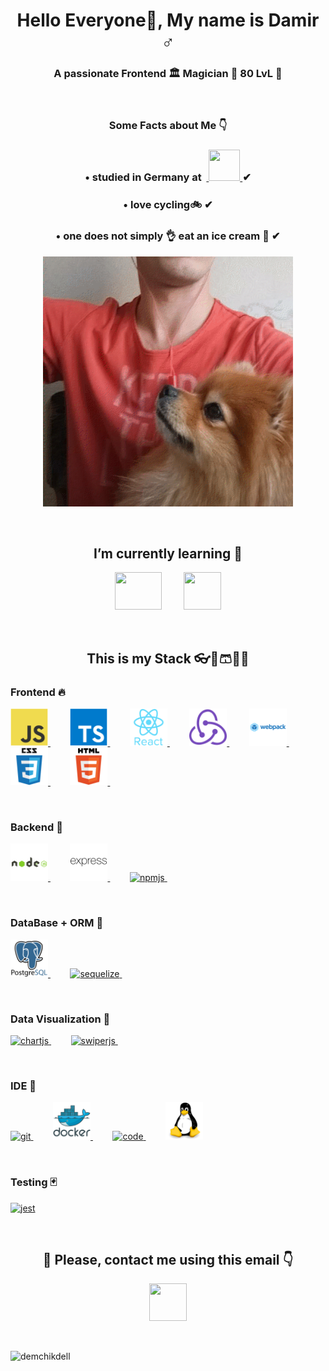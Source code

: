 <h1 align="center">Hello Everyone👋, My name is Damir ♂️</h1>

<h3 align="center">A passionate Frontend 🏛 Magician 🧙‍ 80 LvL 🍺</h3>
<p>&nbsp;</p>
<h3 align="center">Some Facts about Me 👇</h3>
<h3 align="center">• studied in Germany at &nbsp;<a href="https://www.tum.de/en/" target="_blank" rel="noreferrer">
<img src="https://upload.wikimedia.org/wikipedia/ru/b/b4/Tum_mitText_blau.jpg" width="50" height="50"/> </a> ✔</h3>
<h3 align="center">• love cycling🚲 ✔</h3>
<h3 align="center">• one does not simply 👌 eat an ice cream 🦊 ✔</h3>
<p align='center'>
<img src="./img/icy.gif" style='height: 400px;'></img>
</p>
<p>&nbsp;</p>




<h2 align="center">I’m currently learning 🧩</h2>
<p align='center'>
<img src="https://miro.medium.com/max/1024/1*UWpmhI3AEdFY7gjHIZH-2w.png" width="75" height="60"/> &nbsp; &nbsp; &nbsp; &nbsp;
<a href="https://www.rust-lang.org/" target="_blank" rel="noreferrer">
<img src="https://www.rust-lang.org/static/images/rust-logo-blk.svg" width="60" height="60"/> </a>
<p>&nbsp;</p>

<h2 align="center">This is my Stack 👓👔🩳🧦👟</h2>
<p align='center'>

<h3 align="left">Frontend 🔥</h3>

<a href="https://developer.mozilla.org/en-US/docs/Web/JavaScript" target="_blank" rel="noreferrer"> <img src="https://raw.githubusercontent.com/devicons/devicon/master/icons/javascript/javascript-original.svg" alt="javascript" width="60" height="60"/> </a> &nbsp; &nbsp; &nbsp; &nbsp;
<a href="https://www.typescriptlang.org/" target="_blank" rel="noreferrer"> <img src="https://raw.githubusercontent.com/devicons/devicon/master/icons/typescript/typescript-original.svg" alt="typescript" width="60" height="60"/> </a> &nbsp; &nbsp; &nbsp; &nbsp;
<a href="https://reactjs.org/" target="_blank" rel="noreferrer"> <img src="https://raw.githubusercontent.com/devicons/devicon/master/icons/react/react-original-wordmark.svg" alt="react" width="60" height="60"/> </a> &nbsp; &nbsp; &nbsp; &nbsp;
<a href="https://redux.js.org" target="_blank" rel="noreferrer"> <img src="https://raw.githubusercontent.com/devicons/devicon/master/icons/redux/redux-original.svg" alt="redux" width="60" height="60"/> </a> &nbsp; &nbsp; &nbsp; &nbsp;
<a href="https://webpack.js.org" target="_blank" rel="noreferrer"> <img src="https://raw.githubusercontent.com/devicons/devicon/d00d0969292a6569d45b06d3f350f463a0107b0d/icons/webpack/webpack-original-wordmark.svg" alt="webpack" width="60" height="60"/> </a> &nbsp; &nbsp; &nbsp; &nbsp;
<a href="https://www.w3schools.com/css/" target="_blank" rel="noreferrer"> <img src="https://raw.githubusercontent.com/devicons/devicon/master/icons/css3/css3-original-wordmark.svg" alt="css3" width="60" height="60"/> </a> &nbsp; &nbsp; &nbsp; &nbsp;
<a href="https://www.w3.org/html/" target="_blank" rel="noreferrer"> <img src="https://raw.githubusercontent.com/devicons/devicon/master/icons/html5/html5-original-wordmark.svg" alt="html5" width="60" height="60"/> </a> &nbsp; &nbsp;
<p>&nbsp;</p>



<h3 align="left">Backend 🧊</h3>


<a href="https://nodejs.org" target="_blank" rel="noreferrer"> <img src="https://raw.githubusercontent.com/devicons/devicon/master/icons/nodejs/nodejs-original-wordmark.svg" alt="nodejs" width="60" height="60"/> </a> &nbsp; &nbsp; &nbsp; &nbsp;
<a href="https://expressjs.com" target="_blank" rel="noreferrer"> <img src="https://raw.githubusercontent.com/devicons/devicon/master/icons/express/express-original-wordmark.svg" alt="express" width="60" height="60"/> </a> &nbsp; &nbsp; &nbsp; &nbsp;
<a href="https://www.npmjs.com/" target="_blank" rel="noreferrer"> <img src="https://logojinni.com/image/logos/npm.svg" alt="npmjs" width="60" height="60"/> </a> &nbsp; &nbsp;
<p>&nbsp;</p>


<h3 align="left">DataBase + ORM 🧊</h3>

<a href="https://www.postgresql.org" target="_blank" rel="noreferrer"> <img src="https://raw.githubusercontent.com/devicons/devicon/master/icons/postgresql/postgresql-original-wordmark.svg" alt="postgresql" width="60" height="60"/> </a> &nbsp; &nbsp; &nbsp; &nbsp;
<a href="https://sequelize.org" target="_blank" rel="noreferrer"> <img src="https://sequelize.org/img/logo.svg" alt="sequelize" width="60" height="60"/> </a> &nbsp; &nbsp;
<p>&nbsp;</p>

<h3 align="left">Data Visualization 🍭</h3

<a href="https://www.chartjs.org" target="_blank" rel="noreferrer"> <img src="https://www.chartjs.org/media/logo-title.svg" alt="chartjs" width="60" height="60"/> </a> &nbsp; &nbsp; &nbsp; &nbsp; 
<a href="https://swiperjs.com" target="_blank" rel="noreferrer"> <img src="https://www.drupal.org/files/styles/grid-3/public/project-images/logo_106.png?itok=L18J87vl" alt="swiperjs" width="60" height="60"/> </a> &nbsp; &nbsp;
<p>&nbsp;</p>

<h3 align="left">IDE 🌵</h3

<a href="https://git-scm.com/" target="_blank" rel="noreferrer"> <img src="https://www.vectorlogo.zone/logos/git-scm/git-scm-icon.svg" alt="git" width="60" height="60"/> </a> &nbsp; &nbsp; &nbsp; &nbsp;
<a href="https://www.docker.com/" target="_blank" rel="noreferrer"> <img src="https://raw.githubusercontent.com/devicons/devicon/master/icons/docker/docker-original-wordmark.svg" alt="docker" width="60" height="60"/> </a> &nbsp; &nbsp; &nbsp; &nbsp;
<a href="https://code.visualstudio.com/" target="_blank" rel="noreferrer"> <img src="https://upload.wikimedia.org/wikipedia/commons/thumb/9/9a/Visual_Studio_Code_1.35_icon.svg/1200px-Visual_Studio_Code_1.35_icon.svg.png" alt="code" width="60" height="60"/> </a> &nbsp; &nbsp; &nbsp; &nbsp;
<a href="https://www.linux.org/" target="_blank" rel="noreferrer"> <img src="https://raw.githubusercontent.com/devicons/devicon/master/icons/linux/linux-original.svg" alt="linux" width="60" height="60"/> </a>
<p>&nbsp;</p>

<h3 align="left">Testing 🃏</h3

<a href="https://jestjs.io" target="_blank" rel="noreferrer"> <img src="https://www.vectorlogo.zone/logos/jestjsio/jestjsio-icon.svg" alt="jest" width="40" height="40"/> </a> 
<p>&nbsp;</p>

<h2 align="center">📮 Please, contact me using this email 👇</h2>
<p align='center'>
<a href="mailto:damiryamakovjob@gmail.com" title="GMAIL">
<img src="https://play-lh.googleusercontent.com/KSuaRLiI_FlDP8cM4MzJ23ml3og5Hxb9AapaGTMZ2GgR103mvJ3AAnoOFz1yheeQBBI" width='60px' height='60px' ></a>
<p>&nbsp;</p>

 
 
 
 
 

 


 




<p align="left"> <img src="https://komarev.com/ghpvc/?username=demchikdell&label=Profile%20views&color=0e75b6&style=flat" alt="demchikdell" /> </p>

